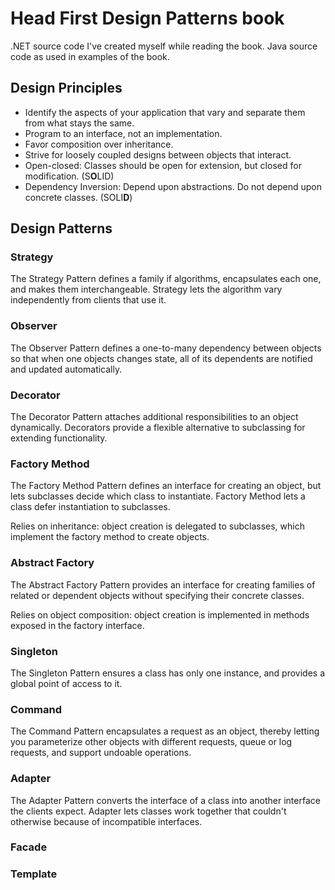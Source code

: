 # Head First Design Patterns book

.NET source code I've created myself while reading the book.
Java source code as used in examples of the book.

## Design Principles

- Identify the aspects of your application that vary and separate them from what stays the same.
- Program to an interface, not an implementation.
- Favor composition over inheritance.
- Strive for loosely coupled designs between objects that interact.
- Open-closed: Classes should be open for extension, but closed for modification. (S**O**LID)
- Dependency Inversion: Depend upon abstractions. Do not depend upon concrete classes. (SOLI**D**)

## Design Patterns

### Strategy

The Strategy Pattern defines a family if algorithms, encapsulates each one, and makes them interchangeable. Strategy lets the algorithm vary independently from clients that use it.

### Observer

The Observer Pattern defines a one-to-many dependency between objects so that when one objects changes state, all of its dependents are notified and updated automatically.

### Decorator

The Decorator Pattern attaches additional responsibilities to an object dynamically. Decorators provide a flexible alternative to subclassing for extending functionality.

### Factory Method

The Factory Method Pattern defines an interface for creating an object, but lets subclasses decide which class to instantiate. Factory Method lets a class defer instantiation to subclasses.

Relies on inheritance: object creation is delegated to subclasses, which implement the factory method to create objects.

### Abstract Factory

The Abstract Factory Pattern provides an interface for creating families of related or dependent objects without specifying their concrete classes.

Relies on object composition: object creation is implemented in methods exposed in the factory interface.

### Singleton

The Singleton Pattern ensures a class has only one instance, and provides a global point of access to it.

### Command

The Command Pattern encapsulates a request as an object, thereby letting you parameterize other objects with different requests, queue or log requests, and support undoable operations.

### Adapter

The Adapter Pattern converts the interface of a class into another interface the clients expect. Adapter lets classes work together that couldn't otherwise because of incompatible interfaces.

### Facade

### Template